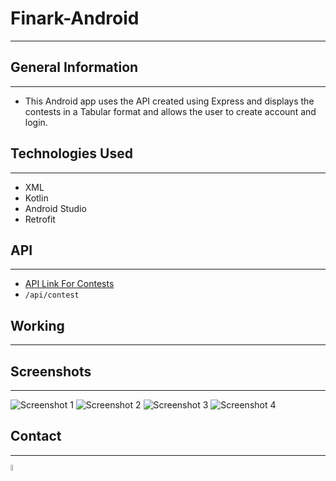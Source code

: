 # Finark-Android

---

## General Information

---

- This Android app uses the API created using Express and displays the contests in a Tabular format and allows the user to create account and login.

## Technologies Used

---

- XML
- Kotlin
- Android Studio
- Retrofit

## API

---

- [API Link For Contests](https://finark-backend.vercel.app/api/contest)
- `/api/contest`

## Working

---


## Screenshots

---

![Screenshot 1](readme/1.jpg)
![Screenshot 2](readme/2.jpg)
![Screenshot 3](readme/3.jpg)
![Screenshot 4](readme/4.jpg)

## Contact

---

<a href="https://www.linkedin.com/in/tartej">
  <img src="https://cdn.jsdelivr.net/gh/devicons/devicon/icons/linkedin/linkedin-original.svg" alt="LinkedIn" style="width: 5%;">
</a>
